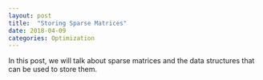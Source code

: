 ```yaml
---
layout: post
title:  "Storing Sparse Matrices"
date: 2018-04-09
categories: Optimization
---
```

In this post, we will talk about sparse matrices and the data structures that can be used to store them.
